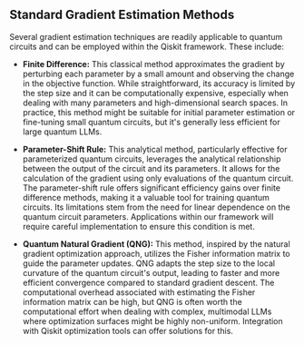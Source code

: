 ## Standard Gradient Estimation Methods

Several gradient estimation techniques are readily applicable to quantum circuits and can be employed within the Qiskit framework.  These include:

* **Finite Difference:** This classical method approximates the gradient by perturbing each parameter by a small amount and observing the change in the objective function.  While straightforward, its accuracy is limited by the step size and it can be computationally expensive, especially when dealing with many parameters and high-dimensional search spaces.  In practice, this method might be suitable for initial parameter estimation or fine-tuning small quantum circuits, but it's generally less efficient for large quantum LLMs.

* **Parameter-Shift Rule:**  This analytical method, particularly effective for parameterized quantum circuits, leverages the analytical relationship between the output of the circuit and its parameters.  It allows for the calculation of the gradient using only evaluations of the quantum circuit.  The parameter-shift rule offers significant efficiency gains over finite difference methods, making it a valuable tool for training quantum circuits.  Its limitations stem from the need for linear dependence on the quantum circuit parameters.  Applications within our framework will require careful implementation to ensure this condition is met.

* **Quantum Natural Gradient (QNG):** This method, inspired by the natural gradient optimization approach, utilizes the Fisher information matrix to guide the parameter updates.  QNG adapts the step size to the local curvature of the quantum circuit's output, leading to faster and more efficient convergence compared to standard gradient descent. The computational overhead associated with estimating the Fisher information matrix can be high, but QNG is often worth the computational effort when dealing with complex, multimodal LLMs where optimization surfaces might be highly non-uniform.  Integration with Qiskit optimization tools can offer solutions for this.


